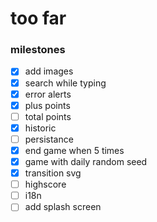 # too far

### milestones

- [x] add images
- [x] search while typing
- [x] error alerts
- [x] plus points
- [ ] total points
- [x] historic
- [ ] persistance
- [x] end game when 5 times
- [x] game with daily random seed
- [x] transition svg
- [ ] highscore
- [ ] i18n
- [ ] add splash screen
